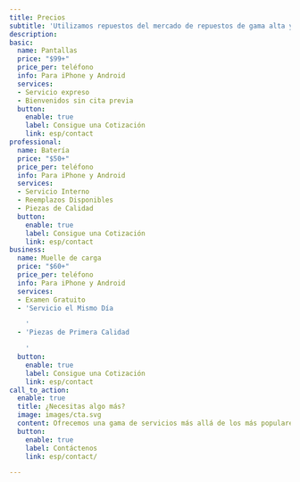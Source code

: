 ```yaml
---
title: Precios
subtitle: 'Utilizamos repuestos del mercado de repuestos de gama alta y también ofrecemos repuestos reacondicionados para muchos dispositivos.'
description: 
basic:
  name: Pantallas
  price: "$99+"
  price_per: teléfono
  info: Para iPhone y Android
  services:
  - Servicio expreso
  - Bienvenidos sin cita previa
  button:
    enable: true
    label: Consigue una Cotización
    link: esp/contact
professional:
  name: Batería
  price: "$50+"
  price_per: teléfono
  info: Para iPhone y Android
  services:
  - Servicio Interno
  - Reemplazos Disponibles
  - Piezas de Calidad
  button:
    enable: true
    label: Consigue una Cotización
    link: esp/contact
business:
  name: Muelle de carga
  price: "$60+"
  price_per: teléfono
  info: Para iPhone y Android
  services:
  - Examen Gratuito
  - 'Servicio el Mismo Día

    '
  - 'Piezas de Primera Calidad

    '
  button:
    enable: true
    label: Consigue una Cotización
    link: esp/contact
call_to_action:
  enable: true
  title: ¿Necesitas algo más?
  image: images/cta.svg
  content: Ofrecemos una gama de servicios más allá de los más populares mencionados anteriormente. Si no ve lo que está buscando, escríbanos para una consulta gratuita.
  button:
    enable: true
    label: Contáctenos
    link: esp/contact/

---
```

